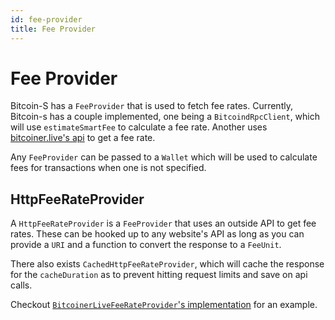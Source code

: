 ```yaml
---
id: fee-provider
title: Fee Provider
---
```


# Fee Provider

Bitcoin-S has a `FeeProvider` that is used to fetch fee rates.
Currently, Bitcoin-s has a couple implemented, one being a `BitcoindRpcClient`, which will use `estimateSmartFee` to calculate a fee rate.
Another uses [bitcoiner.live's api](https://bitcoiner.live/) to get a fee rate.

Any `FeeProvider` can be passed to a `Wallet` which will be used to calculate fees for transactions when one is not specified.

## HttpFeeRateProvider

A `HttpFeeRateProvider` is a `FeeProvider` that uses an outside API to get fee rates.
These can be hooked up to any website's API as long as you can provide a `URI` and a function to convert the response to a `FeeUnit`.

There also exists `CachedHttpFeeRateProvider`, which will cache the response for the `cacheDuration` as to prevent hitting request limits and save on api calls.

Checkout [`BitcoinerLiveFeeRateProvider`'s implementation](https://github.com/bitcoin-s/bitcoin-s/blob/master/fee-provider/src/main/scala/org/bitcoins/feeprovider/BitcoinerLiveFeeRateProvider.scala) for an example.
